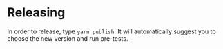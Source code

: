 # Releasing

In order to release, type `yarn publish`. It will automatically suggest you 
to choose the new version and run pre-tests.  